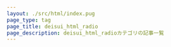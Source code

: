 ```yaml
---
layout: ./src/html/index.pug
page_type: tag
page_title: deisui_html_radio
page_description: deisui_html_radioカテゴリの記事一覧
---
```

